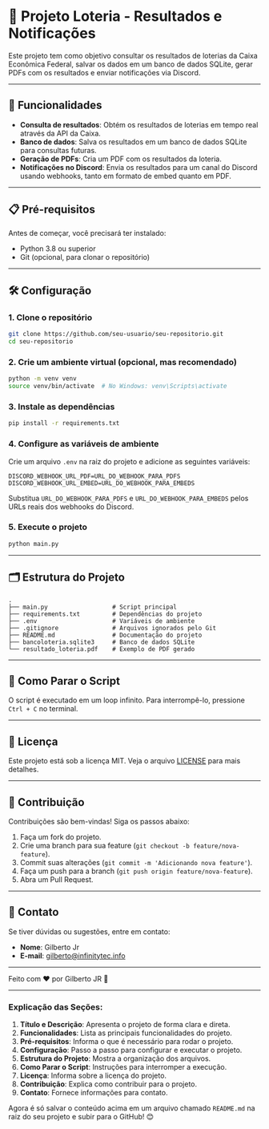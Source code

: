 

# 🎰 Projeto Loteria - Resultados e Notificações

Este projeto tem como objetivo consultar os resultados de loterias da Caixa Econômica Federal, salvar os dados em um banco de dados SQLite, gerar PDFs com os resultados e enviar notificações via Discord.

---

## 🚀 Funcionalidades

- **Consulta de resultados**: Obtém os resultados de loterias em tempo real através da API da Caixa.
- **Banco de dados**: Salva os resultados em um banco de dados SQLite para consultas futuras.
- **Geração de PDFs**: Cria um PDF com os resultados da loteria.
- **Notificações no Discord**: Envia os resultados para um canal do Discord usando webhooks, tanto em formato de embed quanto em PDF.

---

## 📋 Pré-requisitos

Antes de começar, você precisará ter instalado:

- Python 3.8 ou superior
- Git (opcional, para clonar o repositório)

---

## 🛠️ Configuração

### 1. Clone o repositório

```bash
git clone https://github.com/seu-usuario/seu-repositorio.git
cd seu-repositorio
```

### 2. Crie um ambiente virtual (opcional, mas recomendado)

```bash
python -m venv venv
source venv/bin/activate  # No Windows: venv\Scripts\activate
```

### 3. Instale as dependências

```bash
pip install -r requirements.txt
```

### 4. Configure as variáveis de ambiente

Crie um arquivo `.env` na raiz do projeto e adicione as seguintes variáveis:

```plaintext
DISCORD_WEBHOOK_URL_PDF=URL_DO_WEBHOOK_PARA_PDFS
DISCORD_WEBHOOK_URL_EMBED=URL_DO_WEBHOOK_PARA_EMBEDS
```

Substitua `URL_DO_WEBHOOK_PARA_PDFS` e `URL_DO_WEBHOOK_PARA_EMBEDS` pelos URLs reais dos webhooks do Discord.

### 5. Execute o projeto

```bash
python main.py
```

---

## 🗂️ Estrutura do Projeto

```
.
├── main.py                  # Script principal
├── requirements.txt         # Dependências do projeto
├── .env                     # Variáveis de ambiente
├── .gitignore               # Arquivos ignorados pelo Git
├── README.md                # Documentação do projeto
├── bancoloteria.sqlite3     # Banco de dados SQLite
└── resultado_loteria.pdf    # Exemplo de PDF gerado
```

---

## 🛑 Como Parar o Script

O script é executado em um loop infinito. Para interrompê-lo, pressione `Ctrl + C` no terminal.

---

## 📄 Licença

Este projeto está sob a licença MIT. Veja o arquivo [LICENSE](LICENSE) para mais detalhes.

---

## 🤝 Contribuição

Contribuições são bem-vindas! Siga os passos abaixo:

1. Faça um fork do projeto.
2. Crie uma branch para sua feature (`git checkout -b feature/nova-feature`).
3. Commit suas alterações (`git commit -m 'Adicionando nova feature'`).
4. Faça um push para a branch (`git push origin feature/nova-feature`).
5. Abra um Pull Request.

---

## 📧 Contato

Se tiver dúvidas ou sugestões, entre em contato:

- **Nome**: Gilberto Jr
- **E-mail**: gilberto@infinitytec.info


---

Feito com ❤️ por Gilberto JR 👋

---

### Explicação das Seções:

1. **Título e Descrição**: Apresenta o projeto de forma clara e direta.
2. **Funcionalidades**: Lista as principais funcionalidades do projeto.
3. **Pré-requisitos**: Informa o que é necessário para rodar o projeto.
4. **Configuração**: Passo a passo para configurar e executar o projeto.
5. **Estrutura do Projeto**: Mostra a organização dos arquivos.
6. **Como Parar o Script**: Instruções para interromper a execução.
7. **Licença**: Informa sobre a licença do projeto.
8. **Contribuição**: Explica como contribuir para o projeto.
9. **Contato**: Fornece informações para contato.

Agora é só salvar o conteúdo acima em um arquivo chamado `README.md` na raiz do seu projeto e subir para o GitHub! 😊
